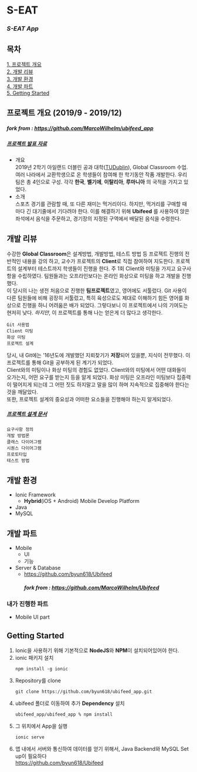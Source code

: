 # S-EAT 
### _S-EAT App_

## 목차
[1. 프로젝트 개요](#프로젝트-개요)   
[2. 개발 리뷰](#개발-리뷰)  
[3. 개발 환경](#개발-환경)  
[4. 개발 파트](#개발-파트)  
[5. Getting Started](#Getting-Started)

## 프로젝트 개요 (2019/9 - 2019/12)
##### fork from : https://github.com/MarcoWilhelm/ubifeed_app
##### [프로젝트 발표 자료](https://github.com/MarcoWilhelm/ubifeed_app/files/5486252/Final_Presentation.pptx)
* 개요  
2019년 2학기 아일랜드 더블린 공과 대학([TUDublin](https://www.tudublin.ie/)), Global Classroom 수업. 여러 나라에서 교환학생으로 온 학생들이 참여해 한 학기동안 작품 개발한다. 우리팀은 총 4인으로 구성. 각각 __한국__, __벨기에__, __이탈리아__, __루마니아__ 의 국적을 가지고 있었다.
* 소개  
스포츠 경기를 관람할 때, 또 다른 재미는 먹거리이다. 하지만, 먹거리를 구매할 때 마다 긴 대기줄에서 기다려야 한다. 이를 해결하기 위해 __Ubifeed__ 를 사용하여 앉은 좌석에서 음식을 주문하고, 경기장의 지정된 구역에서 배달된 음식을 수령한다.

## 개발 리뷰
수강한 **Global Classroom**은 설계방법, 개발방법, 테스트 방법 등 프로젝트 진행의 전반적인 내용을 강의 하고, 교수가 프로젝트의 **Client**로 직접 참여하여 지도한다.  프로젝트의 설계부터 테스트까지 학생들이 진행을 한다. 주 1회 Client와 미팅을 가지고 요구사항을 수립하였다. 팀원들과는 오프라인보다는 온라인 화상으로 미팅을 하고 개발을 진행했다.   
이 당시의 나는 생전 처음으로 진행한 **팀프로젝트**였고, 영어에도 서툴렀다. Git 사용이 다른 팀원들에 비해 굉장히 서툴렀고, 특히 육성으로도 제대로 이해하기 힘든 영어를 화상으로 진행을 하니 어려움은 배가 되었다. 그렇다보니 이 프로젝트에서 나의 기여도는 현저히 낮다. _하지만_, 이 프로젝트를 통해 나는 얻은게 더 많다고 생각한다.      
```
Git 사용법
Client 미팅
화상 미팅
프로젝트 설계   
```
당시, 내 Git에는 '16년도에 개발했던 지뢰찾기가 **저장**되어 있을뿐, 지식이 전무했다. 이 프로젝트를 통해 Git을 공부하게 된 계기가 되었다.    
Client와의 미팅이나 화상 미팅의 경험도 없었다.  Client와의 미팅에서 어떤 대화들이 오가는지, 어떤 요구를 받는지 등을 알게 되었다. 화상 미팅은 오프라인 미팅보다 집중력이 떨어지게 되는데 그 어떤 짓도 하지말고 말을 많이 하며 지속적으로 집중해야 한다는 것을 깨달았다.  
또한, 프로젝트 설계의 중요성과 어떠한 요소들을 진행해야 하는지 알게되었다.
##### [프로젝트 설계 문서](https://github.com/MarcoWilhelm/ubifeed_app/files/5486250/Design_presentation_v1.pptx)
```
요구사항 정의
개발 방법론
클래스 다이어그램
시퀀스 다이어그램
프로토타입
테스트 방법
``` 

## 개발 환경
* Ionic Framework   
    * __Hybrid__(iOS + Android) Mobile Develop Platform
* Java
* MySQL

## 개발 파트
* Mobile    
    * UI    
    * 기능
* Server & Database     
    * https://github.com/byun618/Ubifeed    
        ##### fork from : https://github.com/MarcoWilhelm/Ubifeed
### 내가 진행한 파트
* Mobile UI part

## Getting Started
1. Ionic을 사용하기 위해 기본적으로 **NodeJS**와 **NPM**이 설치되어있어야 한다.
2. ionic 패키지 설치
    ```
    npm install -g ionic
    ```
3. Repository를 clone
    ```
    git clone https://github.com/byun618/ubifeed_app.git
    ```
4. ubifeed 폴더로 이동하여 추가 **Dependency** 설치
    ```
    ubifeed_app/ubifeed_app % npm install
    ```
5. 그 위치에서 App을 실행
    ```
    ionic serve
    ```
6. 앱 내에서 서버와 통신하여 데이터를 얻기 위해서, Java Backend와 MySQL Set up이 필요하다   
        https://github.com/byun618/Ubifeed
    
